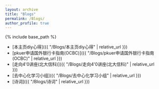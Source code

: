 ```yaml
---
layout: archive
title: "Blogs"
permalink: /Blogs/
author_profile: true
---
```

{% include base_path %}

- [本主页diy心得]({{ "/Blogs/本主页diy心得" | relative_url }})
- [pkuer申请国外银行卡指南(OCBC)]({{ "/Blogs/pkuer申请国外银行卡指南(OCBC)" | relative_url }})
- [走向4'0讲座(北大信科)]({{ "/Blogs/走向4'0讲座(北大信科)" | relative_url }})
- [去中心化学习小组]({{ "/Blogs/去中心化学习小组" | relative_url }})
- [诗词]({{ "/Blogs/诗词" | relative_url }})